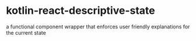 # kotlin-react-descriptive-state
a functional component wrapper that enforces user friendly explanations for the current state